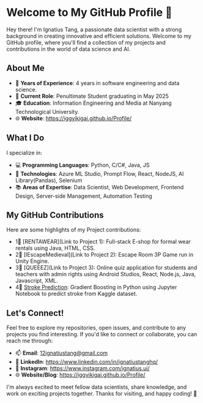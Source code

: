 # Welcome to My GitHub Profile 👋

Hey there! I'm Ignatius Tang, a passionate data scientist with a strong background in creating innovative and efficient solutions. Welcome to my GitHub profile, where you'll find a collection of my projects and contributions in the world of data science and AI.

## About Me

- 🌟 **Years of Experience**: 4 years in software engineering and data science.
- 💼 **Current Role**: Penultimate Student graduating in May 2025
- 🎓 **Education**: Information Engineering and Media at Nanyang Technological University.
- 🌐 **Website**: https://iggyikigai.github.io/Profile/

## What I Do

I specialize in:

- 💻 **Programming Languages**: Python, C/C#, Java, JS
- 🚀 **Technologies**: Azure ML Studio, Prompt Flow, React, NodeJS, AI Library(Pandas), Selenium
- 📚 **Areas of Expertise**: Data Scientist, Web Development, Frontend Design, Server-side Management, Automation Testing

## My GitHub Contributions

Here are some highlights of my Project contributions:

- 1🌟 [RENTAWEAR](Link to Project 1): Full-stack E-shop for formal wear rentals using Java, HTML, CSS.
- 2🌟 [IEscapeMedieval](Link to Project 2): Escape Room 3P Game run in Unity Engine.
- 3🌟 [QUEEEZ](Link to Project 3): Online quiz application for students and teachers with admin rights using Android   Studios, React, Node.js, Java, Javascript, XML.
- 4🌟 [Stroke Prediction](https://github.com/Iggyikigai/Stroke_Prediction): Gradient Boosting in Python using Jupyter Notebook to predict stroke from Kaggle dataset.

## Let's Connect!

Feel free to explore my repositories, open issues, and contribute to any projects you find interesting. If you'd like to connect or collaborate, you can reach me through:

- 📫 **Email**: 12ignatiustang@gmail.com
- 👤 **LinkedIn**: https://www.linkedin.com/in/ignatiustanghq/
- 📱 **Instagram**: https://www.instagram.com/ignatius.ui/
- 🌐 **Website/Blog**: https://iggyikigai.github.io/Profile/

I'm always excited to meet fellow data scientists, share knowledge, and work on exciting projects together. Thanks for visiting, and happy coding! 🚀
